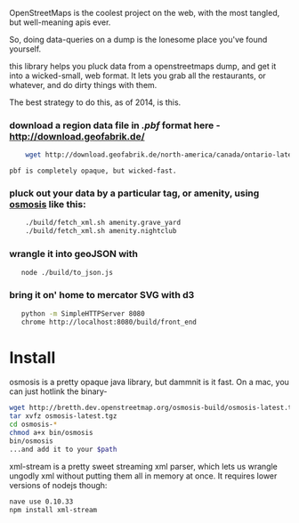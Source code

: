 OpenStreetMaps is the coolest project on the web, with the most tangled, but well-meaning apis ever.

So, doing data-queries on a dump is the lonesome place you've found yourself.

this library helps you pluck data from a openstreetmaps dump, and get it into a wicked-small, web format.
It lets you grab all the restaurants, or whatever, and do dirty things with them.


The best strategy to do this, as of 2014, is this.
  ### download a region data file in ***.pbf*** format here - http://download.geofabrik.de/

```bash
    wget http://download.geofabrik.de/north-america/canada/ontario-latest.osm.pbf
```
    pbf is completely opaque, but wicked-fast.
  ### pluck out your data by a particular tag, or amenity, using [osmosis](http://wiki.openstreetmap.org/wiki/Osmosis) like this:
```bash
    ./build/fetch_xml.sh amenity.grave_yard
    ./build/fetch_xml.sh amenity.nightclub
 ```
  ### wrangle it into geoJSON with
 ```bash
    node ./build/to_json.js
 ```
  ### bring it on' home to mercator SVG with d3
 ```bash
    python -m SimpleHTTPServer 8080
    chrome http://localhost:8080/build/front_end
 ```



# Install
osmosis is a pretty opaque java library, but dammnit is it fast. On a mac, you can just hotlink the binary-

```bash
wget http://bretth.dev.openstreetmap.org/osmosis-build/osmosis-latest.tgz
tar xvfz osmosis-latest.tgz
cd osmosis-*
chmod a+x bin/osmosis
bin/osmosis
...and add it to your $path
```

xml-stream is a pretty sweet streaming xml parser, which lets us wrangle ungodly xml without putting them all in memory at once. It requires lower versions of nodejs though:
```bash
nave use 0.10.33
npm install xml-stream
```




